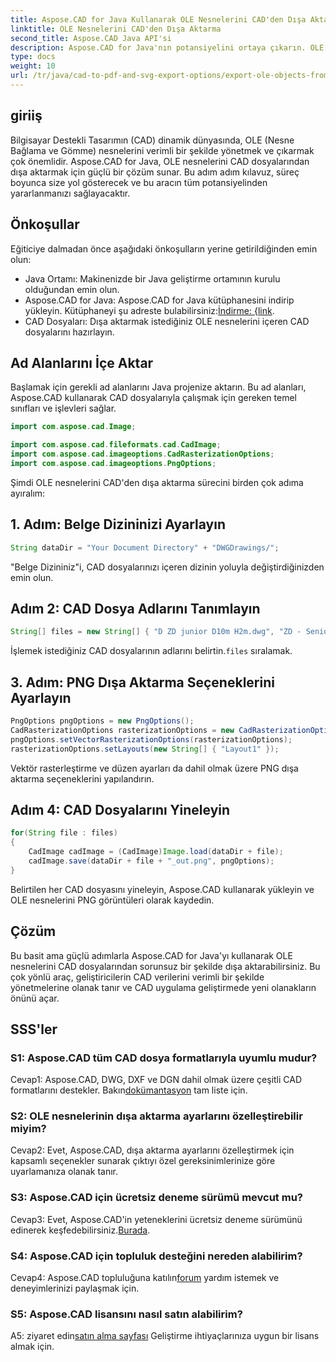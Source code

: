 ```yaml
---
title: Aspose.CAD for Java Kullanarak OLE Nesnelerini CAD'den Dışa Aktarma
linktitle: OLE Nesnelerini CAD'den Dışa Aktarma
second_title: Aspose.CAD Java API'si
description: Aspose.CAD for Java'nın potansiyelini ortaya çıkarın. OLE nesnelerini CAD dosyalarından zahmetsizce dışa aktarın. Kusursuz CAD veri yönetimi için hemen indirin.
type: docs
weight: 10
url: /tr/java/cad-to-pdf-and-svg-export-options/export-ole-objects-from-cad/
---
```

## giriiş

Bilgisayar Destekli Tasarımın (CAD) dinamik dünyasında, OLE (Nesne Bağlama ve Gömme) nesnelerini verimli bir şekilde yönetmek ve çıkarmak çok önemlidir. Aspose.CAD for Java, OLE nesnelerini CAD dosyalarından dışa aktarmak için güçlü bir çözüm sunar. Bu adım adım kılavuz, süreç boyunca size yol gösterecek ve bu aracın tüm potansiyelinden yararlanmanızı sağlayacaktır.

## Önkoşullar

Eğiticiye dalmadan önce aşağıdaki önkoşulların yerine getirildiğinden emin olun:

- Java Ortamı: Makinenizde bir Java geliştirme ortamının kurulu olduğundan emin olun.
-  Aspose.CAD for Java: Aspose.CAD for Java kütüphanesini indirip yükleyin. Kütüphaneyi şu adreste bulabilirsiniz:[İndirme: {link](https://releases.aspose.com/cad/java/).
- CAD Dosyaları: Dışa aktarmak istediğiniz OLE nesnelerini içeren CAD dosyalarını hazırlayın.

## Ad Alanlarını İçe Aktar

Başlamak için gerekli ad alanlarını Java projenize aktarın. Bu ad alanları, Aspose.CAD kullanarak CAD dosyalarıyla çalışmak için gereken temel sınıfları ve işlevleri sağlar.

```java
import com.aspose.cad.Image;

import com.aspose.cad.fileformats.cad.CadImage;
import com.aspose.cad.imageoptions.CadRasterizationOptions;
import com.aspose.cad.imageoptions.PngOptions;
```

Şimdi OLE nesnelerini CAD'den dışa aktarma sürecini birden çok adıma ayıralım:

## 1. Adım: Belge Dizininizi Ayarlayın

```java
String dataDir = "Your Document Directory" + "DWGDrawings/";
```

"Belge Dizininiz"i, CAD dosyalarınızı içeren dizinin yoluyla değiştirdiğinizden emin olun.

## Adım 2: CAD Dosya Adlarını Tanımlayın

```java
String[] files = new String[] { "D ZD junior D10m H2m.dwg", "ZD - Senior D6m H2m45.dwg" };
```

 İşlemek istediğiniz CAD dosyalarının adlarını belirtin.`files` sıralamak.

## 3. Adım: PNG Dışa Aktarma Seçeneklerini Ayarlayın

```java
PngOptions pngOptions = new PngOptions();
CadRasterizationOptions rasterizationOptions = new CadRasterizationOptions();
pngOptions.setVectorRasterizationOptions(rasterizationOptions);
rasterizationOptions.setLayouts(new String[] { "Layout1" });
```

Vektör rasterleştirme ve düzen ayarları da dahil olmak üzere PNG dışa aktarma seçeneklerini yapılandırın.

## Adım 4: CAD Dosyalarını Yineleyin

```java
for(String file : files)
{
    CadImage cadImage = (CadImage)Image.load(dataDir + file);
    cadImage.save(dataDir + file + "_out.png", pngOptions);
}
```

Belirtilen her CAD dosyasını yineleyin, Aspose.CAD kullanarak yükleyin ve OLE nesnelerini PNG görüntüleri olarak kaydedin.

## Çözüm

Bu basit ama güçlü adımlarla Aspose.CAD for Java'yı kullanarak OLE nesnelerini CAD dosyalarından sorunsuz bir şekilde dışa aktarabilirsiniz. Bu çok yönlü araç, geliştiricilerin CAD verilerini verimli bir şekilde yönetmelerine olanak tanır ve CAD uygulama geliştirmede yeni olanakların önünü açar.

## SSS'ler

### S1: Aspose.CAD tüm CAD dosya formatlarıyla uyumlu mudur?

 Cevap1: Aspose.CAD, DWG, DXF ve DGN dahil olmak üzere çeşitli CAD formatlarını destekler. Bakın[dokümantasyon](https://reference.aspose.com/cad/java/) tam liste için.

### S2: OLE nesnelerinin dışa aktarma ayarlarını özelleştirebilir miyim?

Cevap2: Evet, Aspose.CAD, dışa aktarma ayarlarını özelleştirmek için kapsamlı seçenekler sunarak çıktıyı özel gereksinimlerinize göre uyarlamanıza olanak tanır.

### S3: Aspose.CAD için ücretsiz deneme sürümü mevcut mu?

 Cevap3: Evet, Aspose.CAD'in yeteneklerini ücretsiz deneme sürümünü edinerek keşfedebilirsiniz.[Burada](https://releases.aspose.com/).

### S4: Aspose.CAD için topluluk desteğini nereden alabilirim?

 Cevap4: Aspose.CAD topluluğuna katılın[forum](https://forum.aspose.com/c/cad/19) yardım istemek ve deneyimlerinizi paylaşmak için.

### S5: Aspose.CAD lisansını nasıl satın alabilirim?

A5: ziyaret edin[satın alma sayfası](https://purchase.aspose.com/buy) Geliştirme ihtiyaçlarınıza uygun bir lisans almak için.